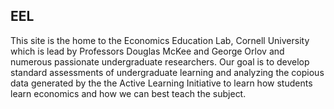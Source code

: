 ## EEL

This site is the home to the Economics Education Lab, Cornell University which is lead by Professors Douglas McKee and George Orlov and numerous passionate undergraduate researchers. Our goal is to develop standard assessments of undergraduate learning and analyzing the copious data generated by the the Active Learning Initiative to learn how students learn economics and how we can best teach the subject.
